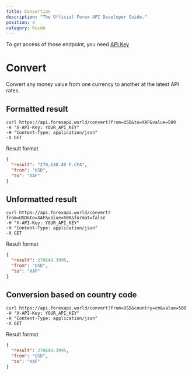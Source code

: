 ```yaml
---
title: Convertion
description: "The Official Forex API Developer Guide."
position: 4
category: Guide
---
```


<alert type="warning">

To get access of those endpoint, you need [API Key](https://forexapi.world/settings/api)

</alert>

# Convert

Convert any money value from one currency to another at the latest API rates.

## Formatted result

<code-group>
  <code-block label="cURL" active>

```cURL
curl https://api.forexapi.world/convert?from=USD&to=XAF&value=500
-H "X-API-Key: YOUR_API_KEY"
-H "Content-Type: application/json"
-X GET
```

  </code-block>
</code-group>

Result format

```json
{
  "result": "270,648.40 F.CFA",
  "from": "USD",
  "to": "XAF"
}
```

## Unformatted result

<code-group>
  <code-block label="cURL" active>

```cURL
curl https://api.forexapi.world/convert?from=USD&to=XAF&value=500&format=false
-H "X-API-Key: YOUR_API_KEY"
-H "Content-Type: application/json"
-X GET
```

  </code-block>
</code-group>

Result format

```json
{
  "result": 270648.3995,
  "from": "USD",
  "to": "XAF"
}
```

## Conversion based on country code

<code-group>
  <code-block label="cURL" active>

```cURL
curl https://api.forexapi.world/convert?from=USD&country=cm&value=500
-H "X-API-Key: YOUR_API_KEY"
-H "Content-Type: application/json"
-X GET
```

  </code-block>
</code-group>

Result format

```json
{
  "result": 270648.3995,
  "from": "USD",
  "to": "XAF"
}
```
